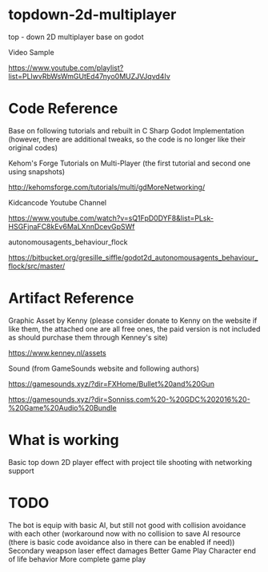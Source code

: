 # topdown-2d-multiplayer
top - down 2D multiplayer base on godot

Video Sample

https://www.youtube.com/playlist?list=PLlwvRbWsWmGUtEd47nyo0MUZJVJqvd4Iv

Code Reference
======
Base on following tutorials and rebuilt in C Sharp Godot Implementation (however, there are additional tweaks, so the code is no longer like their original codes)

Kehom's Forge Tutorials on Multi-Player (the first tutorial and second one using snapshots)

http://kehomsforge.com/tutorials/multi/gdMoreNetworking/

Kidcancode Youtube Channel

https://www.youtube.com/watch?v=sQ1FpD0DYF8&list=PLsk-HSGFjnaFC8kEv6MaLXnnDcevGpSWf

autonomousagents_behaviour_flock

https://bitbucket.org/gresille_siffle/godot2d_autonomousagents_behaviour_flock/src/master/

Artifact Reference
======
Graphic Asset by Kenny (please consider donate to Kenny on the website if like them, the attached one are all free ones, the paid version is not included as should purchase them through Kenney's site)

https://www.kenney.nl/assets

Sound (from GameSounds website and following authors)

https://gamesounds.xyz/?dir=FXHome/Bullet%20and%20Gun

https://gamesounds.xyz/?dir=Sonniss.com%20-%20GDC%202016%20-%20Game%20Audio%20Bundle

What is working
======
Basic top down 2D player effect with project tile shooting with networking support

TODO
======
The bot is equip with basic AI, but still not good with collision avoidance with each other (workaround now with no collision to save AI resource (there is basic code avoidance also in there can be enabled if need))
Secondary weapson laser effect damages
Better Game Play
Character end of life behavior
More complete game play

